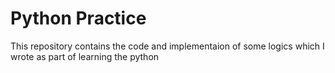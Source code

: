 # Python Practice

This repository contains the code and implementaion of some logics which I wrote as part of learning the python
